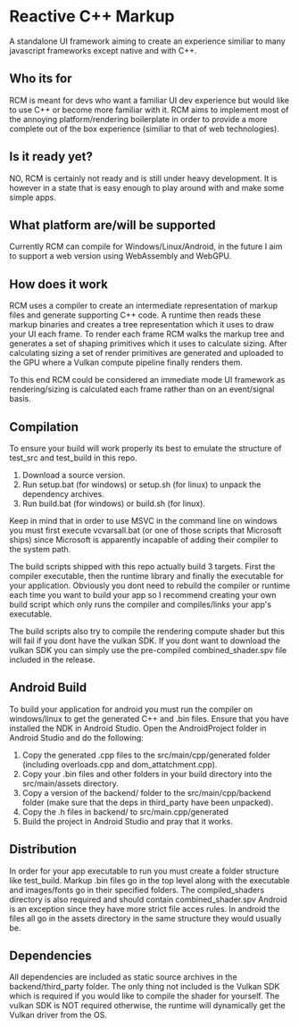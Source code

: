 # Reactive C++ Markup
A standalone UI framework aiming to create an experience similiar to many javascript frameworks except native and with C++.
## Who its for
RCM is meant for devs who want a familiar UI dev experience but would like to use C++ or become more familiar with it. RCM aims to implement most of the annoying platform/rendering boilerplate in order to provide a more complete out of the box experience (similiar to that of web technologies).

## Is it ready yet?
NO, RCM is certainly not ready and is still under heavy development. It is however in a state that is easy enough to play around with and make some simple apps.

## What platform are/will be supported
Currently RCM can compile for Windows/Linux/Android, in the future I aim to support a web version using WebAssembly and WebGPU.

## How does it work
RCM uses a compiler to create an intermediate representation of markup files and generate supporting C++ code. A runtime then reads these markup binaries and creates a tree representation which it uses to draw your UI each frame.
To render each frame RCM walks the markup tree and generates a set of shaping primitives which it uses to calculate sizing. After calculating sizing a set of render primitives are generated and uploaded to the GPU where a Vulkan compute pipeline
finally renders them.

To this end RCM could be considered an immediate mode UI framework as rendering/sizing is calculated each frame rather than on an event/signal basis.

## Compilation
To ensure your build will work properly its best to emulate the structure of test_src and test_build in this repo.
1. Download a source version.
2. Run setup.bat (for windows) or setup.sh (for linux) to unpack the dependency archives.
3. Run build.bat (for windows) or build.sh (for linux).

Keep in mind that in order to use MSVC in the command line on windows you must first execute vcvarsall.bat (or one of those scripts that Microsoft ships) since Microsoft is apparently incapable of adding their compiler to the system path.

The build scripts shipped with this repo actually build 3 targets. First the compiler executable, then the runtime library and finally the executable for your application.
Obviously you dont need to rebuild the compiler or runtime each time you want to build your app so I recommend creating your own build script which only runs the compiler and compiles/links your app's executable.

The build scripts also try to compile the rendering compute shader but this will fail if you dont have the vulkan SDK. If you dont want to download the vulkan SDK you can simply use the pre-compiled combined_shader.spv file included in the release.

## Android Build
To build your application for android you must run the compiler on windows/linux to get the generated C++ and .bin files.
Ensure that you have installed the NDK in Android Studio.
Open the AndroidProject folder in Android Studio and do the following:
1. Copy the generated .cpp files to the src/main/cpp/generated folder (including overloads.cpp and dom_attatchment.cpp).
2. Copy your .bin files and other folders in your build directory into the src/main/assets directory.
2. Copy a version of the backend/ folder to the src/main/cpp/backend folder (make sure that the deps in third_party have been unpacked).
3. Copy the .h files in backend/ to src/main.cpp/generated
4. Build the project in Android Studio and pray that it works.

## Distribution
In order for your app executable to run you must create a folder structure like test_build. Markup .bin files go in the top level along with the executable and images/fonts go in their specified folders.
The compiled_shaders directory is also required and should contain combined_shader.spv
Android is an exception since they have more strict file acces rules. In android the files all go in the assets directory in the same structure they would usually be.

## Dependencies
All dependencies are included as static source archives in the backend/third_party folder.
The only thing not included is the Vulkan SDK which is required if you would like to compile the shader for yourself. The vulkan SDK is NOT required otherwise, the runtime will dynamically get the Vulkan driver from the OS.
